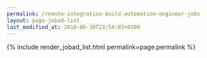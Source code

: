 ```yaml
---
permalink: /remote-integration-build-automation-engineer-jobs
layout: page-jobad-list
last_modified_at: 2018-06-30T23:54:03+0300
---
```

{% include render_jobad_list.html permalink=page.permalink %}
